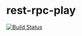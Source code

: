 # rest-rpc-play

[![Build Status](https://travis-ci.org/ThoughtWorksInc/rest-rpc-play.svg)](https://travis-ci.org/ThoughtWorksInc/rest-rpc-play)